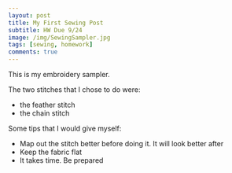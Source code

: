 ```yaml
---
layout: post
title: My First Sewing Post
subtitle: HW Due 9/24
image: /img/SewingSampler.jpg
tags: [sewing, homework]
comments: true
---
```


This is my embroidery sampler. 

The two stitches that I chose to do were: 
- the feather stitch
- the chain stitch

Some tips that I would give myself:
- Map out the stitch better before doing it. It will look better after
- Keep the fabric flat
- It takes time. Be prepared




